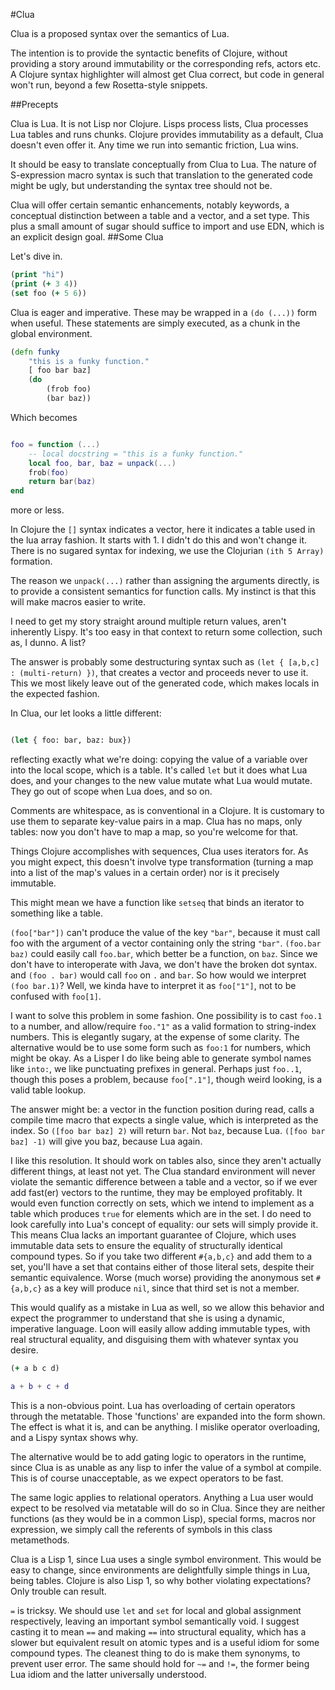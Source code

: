 #Clua

Clua is a proposed syntax over the semantics of Lua. 

The intention is to provide the syntactic benefits of Clojure, without providing a story around immutability or the corresponding refs, actors etc. A Clojure syntax highlighter will almost get Clua correct, but code in general won't run, beyond a few Rosetta-style snippets. 

##Precepts

Clua is Lua. It is not Lisp nor Clojure. Lisps process lists, Clua processes Lua tables and runs chunks. Clojure provides immutability as a default, Clua doesn't even offer it. Any time we run into semantic friction, Lua wins. 

It should be easy to translate conceptually from Clua to Lua. The nature of S-expression macro syntax is such that translation to the generated code might be ugly, but understanding the syntax tree should not be. 

Clua will offer certain semantic enhancements, notably keywords, a conceptual distinction between a table and a vector, and a set type. This plus a small amount of sugar should suffice to import and use EDN, which is an explicit design goal. 
##Some Clua

Let's dive in.

```clojure
(print "hi")
(print (+ 3 4))
(set foo (+ 5 6))
```

Clua is eager and imperative. These may be wrapped in a `(do (...))` form when useful. These statements are simply executed, as a chunk in the global environment. 

```clojure
(defn funky
	"this is a funky function."
	[ foo bar baz]
	(do
		(frob foo)
		(bar baz))
```

Which becomes

```lua

foo = function (...)
	-- local docstring = "this is a funky function."
	local foo, bar, baz = unpack(...)
	frob(foo)
	return bar(baz)
end
```

more or less. 

In Clojure the `[]` syntax indicates a vector, here it indicates a table used in the lua array fashion. It starts with 1. I didn't do this and won't change it. There is no sugared syntax for indexing, we use the Clojurian `(ith 5 Array)` formation. 

The reason we `unpack(...)` rather than assigning the arguments directly, is to provide a consistent semantics for function calls. My instinct is that this will make macros easier to write. 

I need to get my story straight around multiple return values, aren't inherently Lispy. It's too easy in that context to return some collection, such as, I dunno. A list?

The answer is probably some destructuring syntax such as `(let { [a,b,c] : (multi-return) })`, that creates a vector and proceeds never to use it. This we most likely leave out of the generated code, which makes locals in the expected fashion. 

In Clua, our let looks a little different:

```clojure

(let { foo: bar, baz: bux})

```

reflecting exactly what we're doing: copying the value of a variable over into the local scope, which is a table. It's called `let` but it does what Lua does, and your changes to the new value mutate what Lua would mutate. They go out of scope when Lua does, and so on. 

Comments are whitespace, as is conventional in a Clojure. It is customary to use them to separate key-value pairs in a map. Clua has no maps, only tables: now you don't have to map a map, so you're welcome for that. 

Things Clojure accomplishes with sequences, Clua uses iterators for. As you might expect, this doesn't involve type transformation (turning a map into a list of the map's values in a certain order) nor is it precisely immutable. 

This might mean we have a function like `setseq` that binds an iterator to something like a table. 

`(foo["bar"])` can't produce the value of the key `"bar"`, because it must call foo with the argument of a vector containing only the string `"bar"`. `(foo.bar baz)` could easily call `foo.bar`, which better be a function, on `baz`. 
Since we don't have to interoperate with Java, we don't have the broken dot syntax. and `(foo . bar)` would call `foo` on `.` and `bar`. So how would we interpret `(foo bar.1)`? Well, we kinda have to interpret it as `foo["1"]`, not to be confused with `foo[1]`. 

I want to solve this problem in some fashion. One possibility is to cast `foo.1` to a number, and allow/require `foo."1"` as a valid formation to string-index numbers. This is elegantly sugary, at the expense of some clarity. The alternative would be to use some form such as `foo:1` for numbers, which might be okay. As a Lisper I do like being able to generate symbol names like `into:`, we like punctuating prefixes in general. Perhaps just `foo..1`, though this poses a problem, because `foo[".1"]`, though weird looking, is a valid table lookup. 

The answer might be: a vector in the function position during read, calls a compile time macro that expects a single value, which is interpreted as the index. So `([foo bar baz] 2)` will return `bar`. Not `baz`, because Lua. `([foo bar baz] -1)` will give you baz, because Lua again. 

I like this resolution. It should work on tables also, since they aren't actually different things, at least not yet. The Clua standard environment will never violate the semantic difference between a table and a vector, so if we ever add fast(er) vectors to the runtime, they may be employed profitably. It would even function correctly on sets, which we intend to implement as a table which produces `true` for elements which are in the set. I do need to look carefully into Lua's concept of equality: our sets will simply provide it. This means Clua lacks an important guarantee of Clojure, which uses immutable data sets to ensure the equality of structurally identical compound types. So if you take two different `#{a,b,c}` and add them to a set, you'll have a set that contains either of those literal sets, despite their semantic equivalence. Worse (much worse) providing the anonymous set `#{a,b,c}` as a key will produce `nil`, since that third set is not a member. 

This would qualify as a mistake in Lua as well, so we allow this behavior and expect the programmer to understand that she is using a dynamic, imperative language. Loon will easily allow adding immutable types, with real structural equality, and disguising them with whatever syntax you desire. 


```clojure
(+ a b c d)
```

```lua
a + b + c + d
```

This is a non-obvious point. Lua has overloading of certain operators through the metatable. Those 'functions' are expanded into the form shown. The effect is what it is, and can be anything. I mislike operator overloading, and a Lispy syntax shows why. 

The alternative would be to add gating logic to operators in the runtime, since Clua is as unable as any lisp to infer the value of a symbol at compile. This is of course unacceptable, as we expect operators to be fast. 

The same logic applies to relational operators. Anything a Lua user would expect to be resolved via metatable will do so in Clua. Since they are neither functions (as they would be in a common Lisp), special forms, macros nor expression, we simply call the referents of symbols in this class metamethods. 

Clua is a Lisp 1, since Lua uses a single symbol environment. This would be easy to change, since environments are delightfully simple things in Lua, being tables. Clojure is also Lisp 1, so why bother violating expectations? Only trouble can result. 

`=` is tricksy. We should use `let` and `set` for local and global assignment respectively, leaving an important symbol semantically void. I suggest casting it to mean `==` and making `==` into structural equality, which has a slower but equivalent result on atomic types and is a useful idiom for some compound types. The cleanest thing to do is make them synonyms, to prevent user error. The same should hold for `~=` and `!=`, the former being Lua idiom and the latter universally understood. 
